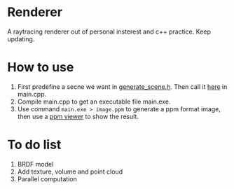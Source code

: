 # Renderer
A raytracing renderer out of personal insterest and c++ practice. Keep updating.
# How to use
1. First predefine a secne we want in [generate_scene.h](https://github.com/owaranainatsu/Renderer/blob/main/generate_scene.h). Then call it [here](https://github.com/owaranainatsu/Renderer/blob/64c9f9debf3f5aeaee9f2d73b7c8f4e2a3a661c4/main.cpp#L40) in main.cpp.
2. Compile main.cpp to get an executable file main.exe.
3. Use command ```main.exe > image.ppm``` to generate a ppm format image, then use a [ppm viewer](https://www.cs.rhodes.edu/welshc/COMP141_F16/ppmReader.html) to show the result.
# To do list
1. BRDF model
2. Add texture, volume and point cloud
3. Parallel computation

